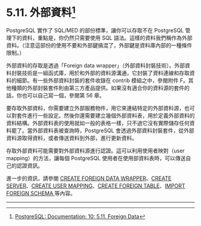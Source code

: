 # 5.11. 外部資料[^1]

PostgreSQL 實作了 SQL/MED 的部份標準，讓你可以存取不在 PostgreSQL 管理下的資料，重點是，你仍然只需要使用 SQL 語法。這樣的資料我們稱作為外部資料。（注意這部份的使用不要和外部鍵搞混了，外部鍵是資料庫內部的一種條件限制。）

外部資料的存取是透過「Foreign data wrapper」（外部資料封裝技術）。外部資料封裝技術是一組函式庫，用於和外部的資料源溝通，它封裝了資料連線和存取資料的細節。有一些外部資料封裝的套件收錄在 contrib 模組之中，參閱附件 F。其他種類的外部封裝套件則由第三方產品提供。如果沒有適合你的資料源的套件的話，你也可以自己寫一個，參閱第 56 章。

要存取外部資料，你需要建立外部服務物件，用它來連結特定的外部資料源，也可以對套件進行一些設定。然後你還需要建立幾個外部資料表，用於定義外部資料的資料結構。外部資料表的使用就如一般的表格一樣，只不過它沒有實際儲存任何資料罷了。當外部資料表被查詢時，PostgreSQL 會透過外部資料封裝套件，從外部資料源取得資料，或者傳送資料到外部，進行更新資料。

存取外部資料可能需要對外部資料源進行認證。這可以利用使用者映對（user mapping）的方法，讓每個 PostgreSQL 使用者在使用部資料表時，可以傳送自己的認證資訊。

進一步的資訊，請參閱 [CREATE FOREIGN DATA WRAPPER](/vi-reference/i-sql-commands/create-foreign-data-wrapper.md)、[CREATE SERVER](/vi-reference/i-sql-commands/create-server.md)、[CREATE USER MAPPING](/vi-reference/i-sql-commands/create-user-mapping.md)、[CREATE FOREIGN TABLE](/vi-reference/i-sql-commands/create-foreign-table.md)、[IMPORT FOREIGN SCHEMA ](/vi-reference/i-sql-commands/import-foreign-schema.md)等內容。

---

[^1]: [PostgreSQL: Documentation: 10: 5.11. Foreign Data](https://www.postgresql.org/docs/10/static/ddl-foreign-data.html)

